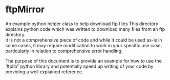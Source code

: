# ftpMirror
An example python helper class to help download ftp files
This directory explains python code which was written to download many files from an ftp directory.  
It is not a comprehensive piece of code and while it could be used as-is in some cases, it may require modification 
to work in your specific use case, particularly in relation to comprehensive error handling.  

The purpose of this document is to provide an example for how to use the ‘ftplib” python library 
and potentially speed up writing of your code by providing a well explained reference.
